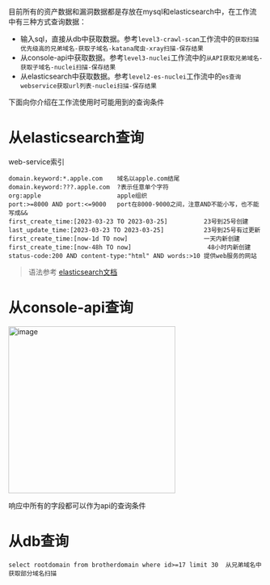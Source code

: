 #

目前所有的资产数据和漏洞数据都是存放在mysql和elasticsearch中，在工作流中有三种方式查询数据：
* 输入sql，直接从db中获取数据。参考`level3-crawl-scan`工作流中的`获取扫描优先级高的兄弟域名-获取子域名-katana爬虫-xray扫描-保存结果`
* 从console-api中获取数据。参考`level3-nuclei`工作流中的`从API获取兄弟域名-获取子域名-nuclei扫描-保存结果`
* 从elasticsearch中获取数据。参考`level2-es-nuclei`工作流中的`es查询webservice获取url列表-nuclei扫描-保存结果`

下面向你介绍在工作流使用时可能用到的查询条件

# 从elasticsearch查询

web-service索引
```
domain.keyword:*.apple.com    域名以apple.com结尾
domain.keyword:???.apple.com  ?表示任意单个字符
org:apple                     apple组织
port:>=8000 AND port:<=9000   port在8000-9000之间，注意AND不能小写，也不能写成&&
first_create_time:[2023-03-23 TO 2023-03-25]          23号到25号创建
last_update_time:[2023-03-23 TO 2023-03-25]           23号到25号有过更新
first_create_time:[now-1d TO now]                     一天内新创建
first_create_time:[now-48h TO now]                     48小时内新创建
status-code:200 AND content-type:"html" AND words:>10 提供web服务的网站
```

> 语法参考 [elasticsearch文档](https://www.elastic.co/guide/en/elasticsearch/reference/current/query-dsl-query-string-query.html)

# 从console-api查询

<img width="330" alt="image" src="https://user-images.githubusercontent.com/1846319/226902737-78407066-d1cc-4185-a32e-10ef7be4f0d1.png">

响应中所有的字段都可以作为api的查询条件

# 从db查询

```
select rootdomain from brotherdomain where id>=17 limit 30  从兄弟域名中获取部分域名扫描
```
